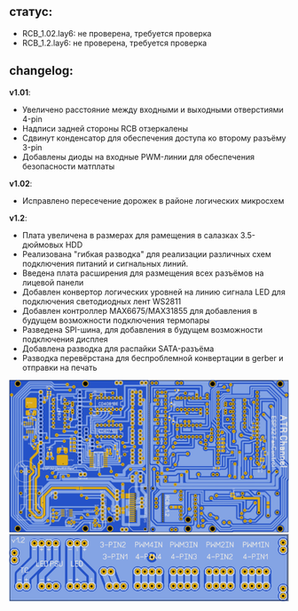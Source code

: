 статус:
---
- RCB_1.02.lay6: не проверена, требуется проверка
- RCB_1.2.lay6: не проверена, требуется проверка

 changelog:
 ---
 **v1.01**:
 - Увеличено расстояние между входными и выходными отверстиями 4-pin
 - Надписи задней стороны RCB отзеркалены
 - Сдвинут конденсатор для обеспечения доступа ко второму разъёму 3-pin
 - Добавлены диоды на входные PWM-линии для обеспечения безопасности матплаты
 
 **v1.02**:
 - Исправлено пересечение дорожек в районе логических микросхем
 
 **v1.2**:
 - Плата увеличена в размерах для рамещения в салазках 3.5-дюймовых HDD
 - Реализована "гибкая разводка" для реализации различных схем подключения питаний и сигнальных линий.
 - Введена плата расширения для размещения всех разъёмов на лицевой панели
 - Добавлен конвертор логических уровней на линию сигнала LED для подключения светодиодных лент WS2811
 - Добавлен контроллер MAX6675/MAX31855 для добавления в будущем возможности подключения термопары
 - Разведена SPI-шина, для добавления в будущем возможности подключения дисплея
 - Добавлена разводка для распайки SATA-разъёма
 - Разводка перевёрстана для беcпроблемной конвертации в gerber и отправки на печать
 
 ![preview](scheme_preview.png)
 ![preview]( scheme_ext_preview.png)